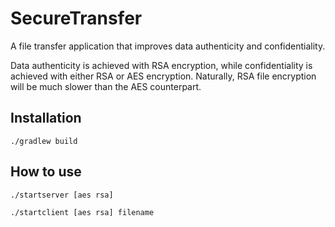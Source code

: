 # SecureTransfer

A file transfer application that improves data authenticity and confidentiality.

Data authenticity is achieved with RSA encryption, while confidentiality is
achieved with either RSA or AES encryption. Naturally, RSA file encryption will
be much slower than the AES counterpart.

## Installation

`./gradlew build`

## How to use

`./startserver [aes rsa]`

`./startclient [aes rsa] filename`

